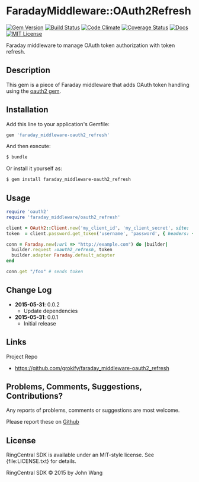 # FaradayMiddleware::OAuth2Refresh

[![Gem Version](https://badge.fury.io/rb/faraday_middleware-oauth2_refresh.svg)](http://badge.fury.io/rb/faraday_middleware-oauth2_refresh)
[![Build Status](https://img.shields.io/travis/grokify/faraday_middleware-oauth2_refresh/master.svg)](https://travis-ci.org/grokify/faraday_middleware-oauth2_refresh)
[![Code Climate](https://codeclimate.com/github/grokify/faraday_middleware-oauth2_refresh/badges/gpa.svg)](https://codeclimate.com/github/grokify/faraday_middleware-oauth2_refresh)
[![Coverage Status](https://coveralls.io/repos/grokify/faraday_middleware-oauth2_refresh/badge.svg?branch=master)](https://coveralls.io/r/grokify/faraday_middleware-oauth2_refresh?branch=master)
[![Docs](https://img.shields.io/badge/docs-rubydoc-blue.svg)](http://www.rubydoc.info/gems/faraday_middleware-oauth2_refresh/)
[![MIT License](https://img.shields.io/badge/license-MIT-blue.svg)](https://raw.githubusercontent.com/grokify/faraday_middleware-oauth2_refresh/master/LICENSE.txt)

Faraday middleware to manage OAuth token authorization with token refresh.

## Description

This gem is a piece of Faraday middleware that adds OAuth token handling using the [oauth2 gem](https://github.com/intridea/oauth2).

## Installation

Add this line to your application's Gemfile:

```ruby
gem 'faraday_middleware-oauth2_refresh'
```

And then execute:

```sh
$ bundle
```

Or install it yourself as:

```sh
$ gem install faraday_middleware-oauth2_refresh
```

## Usage

```ruby
require 'oauth2'
require 'faraday_middleware/oauth2_refresh'

client = OAuth2::Client.new('my_client_id', 'my_client_secret', site: 'https://example.com' )
token  = client.password.get_token('username', 'password', { headers: { 'Authorization' => 'Basic my_api_key' } })

conn = Faraday.new(:url => "http://example.com") do |builder|
  builder.request :oauth2_refresh, token
  builder.adapter Faraday.default_adapter
end

conn.get "/foo" # sends token
```

## Change Log

- **2015-05-31**: 0.0.2
  - Update dependencies
- **2015-05-31**: 0.0.1
  - Initial release

## Links

Project Repo

* https://github.com/grokify/faraday_middleware-oauth2_refresh

## Problems, Comments, Suggestions, Contributions?

Any reports of problems, comments or suggestions are most welcome.

Please report these on [Github](https://github.com/grokify/faraday_middleware-oauth2_refresh)

## License

RingCentral SDK is available under an MIT-style license. See {file:LICENSE.txt} for details.

RingCentral SDK &copy; 2015 by John Wang